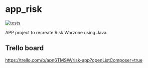 # app_risk 
[![tests](https://github.com/vishnurajendran/app_risk/actions/workflows/tests_actions.yml/badge.svg?branch=main)](https://github.com/vishnurajendran/app_risk/actions/workflows/tests_actions.yml)

APP project to recreate Risk Warzone using Java.

## Trello board
https://trello.com/b/apn6TMSW/risk-app?openListComposer=true
